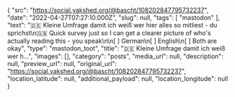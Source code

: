 {
  "src": "https://social.yakshed.org/@bascht/108202847795732237",
  "date": "2022-04-27T07:27:10.000Z",
  "slug": null,
  "tags": [
    "mastodon"
  ],
  "text": "🇩🇪 Kleine Umfrage damit ich weiß wer hier alles so mitliest - du sprichst\n🇬🇧 Quick survey just so I can get a clearer picture of who's actually reading this - you speak\n\n[ ] German\n[ ] English\n[ ] Both are okay",
  "type": "mastodon_toot",
  "title": "🇩🇪 Kleine Umfrage damit ich weiß wer h…",
  "images": [],
  "category": "posts",
  "media_url": null,
  "description": null,
  "preview_url": null,
  "original_url": "https://social.yakshed.org/@bascht/108202847795732237",
  "location_latitude": null,
  "additional_payload": null,
  "location_longitude": null
}